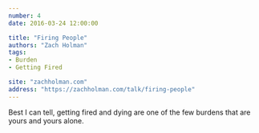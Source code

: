 ```yaml
---
number: 4
date: 2016-03-24 12:00:00

title: "Firing People"
authors: "Zach Holman"
tags:
- Burden
- Getting Fired

site: "zachholman.com"
address: "https://zachholman.com/talk/firing-people"
---
```


Best I can tell, getting fired and dying are one of the few burdens that are yours and yours alone.
